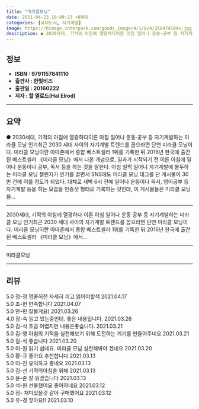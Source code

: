 ```yaml
---
title: "미라클모닝"
date: 2021-04-23 10:49:23 +0900
categories: [국내도서, 자기계발]
image: https://bimage.interpark.com/goods_image/4/1/8/4/250474184s.jpg
description: ● 2030세대, 기적의 아침에 열광하다이른 아침 일어나 운동·공부 등 자기계발하는 미라클 모닝 인기최근 2030 세대 사이의 자기계발 트렌드를 꼽으라면 단연 미라클 모닝이다. 미라클 모닝이란 아마존에서 종합 베스트셀러 1위를 기록한 뒤 2016년 한국에 출간된 베스트셀러 《미라클 모
---
```


## **정보**

- **ISBN : 9791157841110**
- **출판사 : 한빛비즈**
- **출판일 : 20160222**
- **저자 : 할 엘로드(Hal Elrod)**

------



## **요약**

●  2030세대, 기적의 아침에 열광하다이른 아침 일어나 운동·공부 등 자기계발하는 미라클 모닝 인기최근 2030 세대 사이의 자기계발 트렌드를 꼽으라면 단연 미라클 모닝이다. 미라클 모닝이란 아마존에서 종합 베스트셀러 1위를 기록한 뒤 2016년 한국에 출간된 베스트셀러 《미라클 모닝》에서 나온 개념으로, 일과가 시작되기 전 이른 아침에 일어나 운동이나 공부, 독서 등을 하는 것을 말한다. 아침 일찍 일어나 자기계발에 몰두하는 미라클 모닝 챌린지가 인기를 끌면서 SNS에도 미라클 모닝 태그를 단 게시물이 30만 건에 이를 정도가 되었다. 대체로 새벽 6시 전에 일어나 운동이나 독서, 영어공부 등 자기계발 등을 하는 모습을 인증샷 형태로 기록하는 것인데, 이 게시물들은 미라클 모닝을...

------

2030세대, 기적의 아침에 열광하다
이른 아침 일어나 운동·공부 등 자기계발하는 미라클 모닝 인기최근 2030 세대 사이의 자기계발 트렌드를 꼽으라면 단연 미라클 모닝이다. 미라클 모닝이란 아마존에서 종합 베스트셀러 1위를 기록한 뒤 2016년 한국에 출간된 베스트셀러 《미라클 모닝》에서... 

------


미라클모닝 

------


## **리뷰** 

5.0 정-정 명줄허전 자세히 끼고 읽어야할책 2021.04.17 <br/>5.0 조-현 만족합니다  2021.04.07 <br/>5.0 안-민 잘볼게요) 2021.03.26 <br/>4.0 장-숙 읽고 있는중인데.  좋은 내용입니다.  2021.03.26 <br/>5.0 김-식 조금 어렵지만 내용은좋습니다. 2021.03.21 <br/>5.0 김-영 아침의 기적을 실천해보기 위해 도전하는 계기를 만들어주네요 2021.03.21 <br/>5.0 길-식 좋습니다 2021.03.20 <br/>5.0 이-원 읽기 쉽네요. 미라클 모님 실천해봐야 겠네요  2021.03.20 <br/>5.0 황-규 좋아요 추천합니다 2021.03.13 <br/>5.0 이-진 유익하고 좋네요 2021.03.13 <br/>5.0 김-선 기적의아침을 위해 2021.03.13 <br/>5.0 윤-준 잘 읽겠습니다 2021.03.13 <br/>5.0 석-원 선물했어요 좋아하네요 2021.03.12 <br/>5.0 정- 재미있을것 같아 구매했어요 2021.03.12 <br/>5.0 유-경 젛아요!! 2021.03.10 <br/>